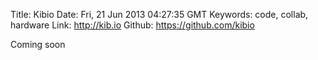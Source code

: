 Title: Kibio
Date: Fri, 21 Jun 2013 04:27:35 GMT
Keywords: code, collab, hardware
Link: http://kib.io
Github: https://github.com/kibio

Coming soon